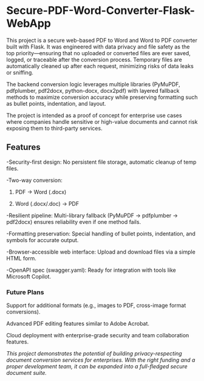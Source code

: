 # **Secure-PDF-Word-Converter-Flask-WebApp**
This project is a secure web-based PDF to Word and Word to PDF converter built with Flask. It was engineered with data privacy and file safety as the top priority—ensuring that no uploaded or converted files are ever saved, logged, or traceable after the conversion process. Temporary files are automatically cleaned up after each request, minimizing risks of data leaks or sniffing.

The backend conversion logic leverages multiple libraries (PyMuPDF, pdfplumber, pdf2docx, python-docx, docx2pdf) with layered fallback methods to maximize conversion accuracy while preserving formatting such as bullet points, indentation, and layout.

The project is intended as a proof of concept for enterprise use cases where companies handle sensitive or high-value documents and cannot risk exposing them to third-party services.

## **Features**

-Security-first design: No persistent file storage, automatic cleanup of temp files.

-Two-way conversion:

1. PDF → Word (.docx)

2. Word (.docx/.doc) → PDF

-Resilient pipeline: Multi-library fallback (PyMuPDF → pdfplumber → pdf2docx) ensures reliability even if one method fails.

-Formatting preservation: Special handling of bullet points, indentation, and symbols for accurate output.

-Browser-accessible web interface: Upload and download files via a simple HTML form.

-OpenAPI spec (swagger.yaml): Ready for integration with tools like Microsoft Copilot.

### **Future Plans**

Support for additional formats (e.g., images to PDF, cross-image format conversions).

Advanced PDF editing features similar to Adobe Acrobat.

Cloud deployment with enterprise-grade security and team collaboration features.

*This project demonstrates the potential of building privacy-respecting document conversion services for enterprises. With the right funding and a proper development team, it can be expanded into a full-fledged secure document suite.*
